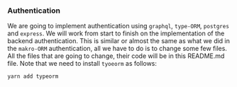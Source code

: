 ### Authentication

We are going to implement authentication using `graphql`, `type-ORM`, `postgres` and `express`. We will work from start to finish on the implementation of the backend authentication. This is similar or almost the same as what we did in the `makro-ORM` authentication, all we have to do is to change some few files. All the files that are going to change, their code will be in this README.md file. Note that we need to install `tyoeorm` as follows:

```shell
yarn add typeorm
```
